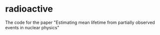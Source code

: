 # radioactive
The code for the paper "Estimating mean lifetime from partially observed events in nuclear physics"
